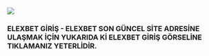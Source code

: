 <h4><a href="http://gg.gg/1c63q4"><img src="https://pbs.twimg.com/profile_images/1753821721835036672/pS7i6E5Z_400x400.jpg"></a></h4>
<h3>ELEXBET GİRİŞ -  ELEXBET SON GÜNCEL SİTE ADRESİNE ULAŞMAK İÇİN YUKARIDA Kİ ELEXBET GİRİŞ GÖRSELİNE TIKLAMANIZ YETERLİDİR.</h3>
